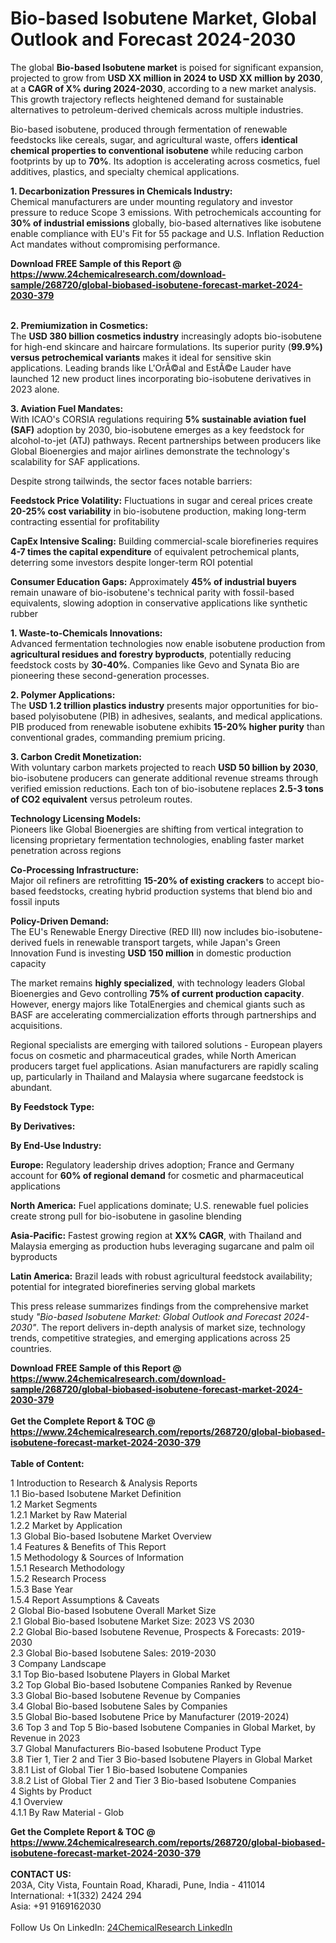 <h1>Bio-based Isobutene Market, Global Outlook and Forecast 2024-2030</h1><p>The global <strong>Bio-based Isobutene market</strong> is poised for significant expansion, projected to grow from <strong>USD XX million in 2024 to USD XX million by 2030</strong>, at a <strong>CAGR of X% during 2024-2030</strong>, according to a new market analysis. This growth trajectory reflects heightened demand for sustainable alternatives to petroleum-derived chemicals across multiple industries.</p><p>Bio-based isobutene, produced through fermentation of renewable feedstocks like cereals, sugar, and agricultural waste, offers <strong>identical chemical properties to conventional isobutene</strong> while reducing carbon footprints by up to <strong>70%</strong>. Its adoption is accelerating across cosmetics, fuel additives, plastics, and specialty chemical applications.</p><p><strong>1. Decarbonization Pressures in Chemicals Industry:</strong><br>
Chemical manufacturers are under mounting regulatory and investor pressure to reduce Scope 3 emissions. With petrochemicals accounting for <strong>30% of industrial emissions</strong> globally, bio-based alternatives like isobutene enable compliance with EU's Fit for 55 package and U.S. Inflation Reduction Act mandates without compromising performance.</p><div><b>Download FREE Sample of this Report @ 
            <a href="https://www.24chemicalresearch.com/download-sample/268720/global-biobased-isobutene-forecast-market-2024-2030-379">
            https://www.24chemicalresearch.com/download-sample/268720/global-biobased-isobutene-forecast-market-2024-2030-379</a></b></div><br><p><strong>2. Premiumization in Cosmetics:</strong><br>
The <strong>USD 380 billion cosmetics industry</strong> increasingly adopts bio-isobutene for high-end skincare and haircare formulations. Its superior purity (<strong>99.9%) versus petrochemical variants</strong> makes it ideal for sensitive skin applications. Leading brands like L'OrÃ©al and EstÃ©e Lauder have launched 12 new product lines incorporating bio-isobutene derivatives in 2023 alone.</p><p><strong>3. Aviation Fuel Mandates:</strong><br>
With ICAO's CORSIA regulations requiring <strong>5% sustainable aviation fuel (SAF)</strong> adoption by 2030, bio-isobutene emerges as a key feedstock for alcohol-to-jet (ATJ) pathways. Recent partnerships between producers like Global Bioenergies and major airlines demonstrate the technology's scalability for SAF applications.</p><p>Despite strong tailwinds, the sector faces notable barriers:</p><p><strong>Feedstock Price Volatility:</strong> Fluctuations in sugar and cereal prices create <strong>20-25% cost variability</strong> in bio-isobutene production, making long-term contracting essential for profitability</p><p><strong>CapEx Intensive Scaling:</strong> Building commercial-scale biorefineries requires <strong>4-7 times the capital expenditure</strong> of equivalent petrochemical plants, deterring some investors despite longer-term ROI potential</p><p><strong>Consumer Education Gaps:</strong> Approximately <strong>45% of industrial buyers</strong> remain unaware of bio-isobutene's technical parity with fossil-based equivalents, slowing adoption in conservative applications like synthetic rubber</p><p><strong>1. Waste-to-Chemicals Innovations:</strong><br>
Advanced fermentation technologies now enable isobutene production from <strong>agricultural residues and forestry byproducts</strong>, potentially reducing feedstock costs by <strong>30-40%</strong>. Companies like Gevo and Synata Bio are pioneering these second-generation processes.</p><p><strong>2. Polymer Applications:</strong><br>
The <strong>USD 1.2 trillion plastics industry</strong> presents major opportunities for bio-based polyisobutene (PIB) in adhesives, sealants, and medical applications. PIB produced from renewable isobutene exhibits <strong>15-20% higher purity</strong> than conventional grades, commanding premium pricing.</p><p><strong>3. Carbon Credit Monetization:</strong><br>
With voluntary carbon markets projected to reach <strong>USD 50 billion by 2030</strong>, bio-isobutene producers can generate additional revenue streams through verified emission reductions. Each ton of bio-isobutene replaces <strong>2.5-3 tons of CO2 equivalent</strong> versus petroleum routes.</p><p><strong>Technology Licensing Models:</strong><br>
	Pioneers like Global Bioenergies are shifting from vertical integration to licensing proprietary fermentation technologies, enabling faster market penetration across regions</p><p><strong>Co-Processing Infrastructure:</strong><br>
	Major oil refiners are retrofitting <strong>15-20% of existing crackers</strong> to accept bio-based feedstocks, creating hybrid production systems that blend bio and fossil inputs</p><p><strong>Policy-Driven Demand:</strong><br>
	The EU's Renewable Energy Directive (RED III) now includes bio-isobutene-derived fuels in renewable transport targets, while Japan's Green Innovation Fund is investing <strong>USD 150 million</strong> in domestic production capacity</p><p>The market remains <strong>highly specialized</strong>, with technology leaders Global Bioenergies and Gevo controlling <strong>75% of current production capacity</strong>. However, energy majors like TotalEnergies and chemical giants such as BASF are accelerating commercialization efforts through partnerships and acquisitions.</p><p>Regional specialists are emerging with tailored solutions - European players focus on cosmetic and pharmaceutical grades, while North American producers target fuel applications. Asian manufacturers are rapidly scaling up, particularly in Thailand and Malaysia where sugarcane feedstock is abundant.</p><p><strong>By Feedstock Type:</strong></p><p><strong>By Derivatives:</strong></p><p><strong>By End-Use Industry:</strong></p><p><strong>Europe:</strong> Regulatory leadership drives adoption; France and Germany account for <strong>60% of regional demand</strong> for cosmetic and pharmaceutical applications</p><p><strong>North America:</strong> Fuel applications dominate; U.S. renewable fuel policies create strong pull for bio-isobutene in gasoline blending</p><p><strong>Asia-Pacific:</strong> Fastest growing region at <strong>XX% CAGR</strong>, with Thailand and Malaysia emerging as production hubs leveraging sugarcane and palm oil byproducts</p><p><strong>Latin America:</strong> Brazil leads with robust agricultural feedstock availability; potential for integrated biorefineries serving global markets</p><p>This press release summarizes findings from the comprehensive market study <em>"Bio-based Isobutene Market: Global Outlook and Forecast 2024-2030"</em>. The report delivers in-depth analysis of market size, technology trends, competitive strategies, and emerging applications across 25 countries.</p><div><b>Download FREE Sample of this Report @ 
            <a href="https://www.24chemicalresearch.com/download-sample/268720/global-biobased-isobutene-forecast-market-2024-2030-379">
            https://www.24chemicalresearch.com/download-sample/268720/global-biobased-isobutene-forecast-market-2024-2030-379</a></b></div><br><div><b>Get the Complete Report & TOC @ 
            <a href="https://www.24chemicalresearch.com/reports/268720/global-biobased-isobutene-forecast-market-2024-2030-379">
            https://www.24chemicalresearch.com/reports/268720/global-biobased-isobutene-forecast-market-2024-2030-379</a></b></div><br>
            <b>Table of Content:</b><p>1 Introduction to Research & Analysis Reports<br />
    1.1 Bio-based Isobutene Market Definition<br />
    1.2 Market Segments<br />
        1.2.1 Market by Raw Material<br />
        1.2.2 Market by Application<br />
    1.3 Global Bio-based Isobutene Market Overview<br />
    1.4 Features & Benefits of This Report<br />
    1.5 Methodology & Sources of Information<br />
        1.5.1 Research Methodology<br />
        1.5.2 Research Process<br />
        1.5.3 Base Year<br />
        1.5.4 Report Assumptions & Caveats<br />
2 Global Bio-based Isobutene Overall Market Size<br />
    2.1 Global Bio-based Isobutene Market Size: 2023 VS 2030<br />
    2.2 Global Bio-based Isobutene Revenue, Prospects & Forecasts: 2019-2030<br />
    2.3 Global Bio-based Isobutene Sales: 2019-2030<br />
3 Company Landscape<br />
    3.1 Top Bio-based Isobutene Players in Global Market<br />
    3.2 Top Global Bio-based Isobutene Companies Ranked by Revenue<br />
    3.3 Global Bio-based Isobutene Revenue by Companies<br />
    3.4 Global Bio-based Isobutene Sales by Companies<br />
    3.5 Global Bio-based Isobutene Price by Manufacturer (2019-2024)<br />
    3.6 Top 3 and Top 5 Bio-based Isobutene Companies in Global Market, by Revenue in 2023<br />
    3.7 Global Manufacturers Bio-based Isobutene Product Type<br />
    3.8 Tier 1, Tier 2 and Tier 3 Bio-based Isobutene Players in Global Market<br />
        3.8.1 List of Global Tier 1 Bio-based Isobutene Companies<br />
        3.8.2 List of Global Tier 2 and Tier 3 Bio-based Isobutene Companies<br />
4 Sights by Product<br />
    4.1 Overview<br />
        4.1.1 By Raw Material - Glob</p><div><b>Get the Complete Report & TOC @ 
            <a href="https://www.24chemicalresearch.com/reports/268720/global-biobased-isobutene-forecast-market-2024-2030-379">
            https://www.24chemicalresearch.com/reports/268720/global-biobased-isobutene-forecast-market-2024-2030-379</a></b></div><br><b>CONTACT US:</b><br>
            203A, City Vista, Fountain Road, Kharadi, Pune, India - 411014<br>
            International: +1(332) 2424 294<br>
            Asia: +91 9169162030 <br><br>
            Follow Us On LinkedIn: <a href="https://www.linkedin.com/company/24chemicalresearch/">24ChemicalResearch LinkedIn</a>